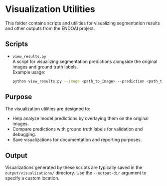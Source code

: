# Visualization Utilities

This folder contains scripts and utilities for visualizing segmentation results and other outputs from the ENDOAI project.

## Scripts

- `view_results.py`  
  A script for visualizing segmentation predictions alongside the original images and ground truth labels.  
  Example usage:
  ```bash
  python view_results.py --image <path_to_image> --prediction <path_to_prediction> --label <path_to_label> --output-dir <output_directory>
  ```

## Purpose

The visualization utilities are designed to:
- Help analyze model predictions by overlaying them on the original images.
- Compare predictions with ground truth labels for validation and debugging.
- Save visualizations for documentation and reporting purposes.

## Output

Visualizations generated by these scripts are typically saved in the `output/visualizations/` directory. Use the `--output-dir` argument to specify a custom location.
